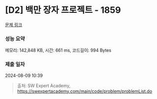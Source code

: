 # [D2] 백만 장자 프로젝트 - 1859 

[문제 링크](https://swexpertacademy.com/main/code/problem/problemDetail.do?contestProbId=AV5LrsUaDxcDFAXc) 

### 성능 요약

메모리: 142,848 KB, 시간: 661 ms, 코드길이: 994 Bytes

### 제출 일자

2024-08-09 10:39



> 출처: SW Expert Academy, https://swexpertacademy.com/main/code/problem/problemList.do